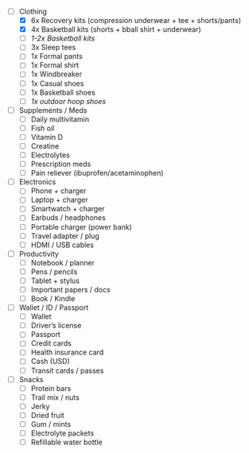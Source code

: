 - [ ] Clothing
  - [x] 6x Recovery kits (compression underwear + tee + shorts/pants)
  - [x] 4x Basketball kits (shorts + bball shirt + underwear)
  - [ ]  *1-2x  Basketball kits*  
  - [ ] 3x Sleep tees
  - [ ] 1x Formal pants
  - [ ]  1x Formal shirt
  - [ ] 1x Windbreaker
  - [ ] 1x Casual shoes
  - [ ] 1x Basketball shoes
  - [ ] *1x outdoor hoop shoes*

- [ ] Supplements / Meds
  - [ ] Daily multivitamin
  - [ ] Fish oil
  - [ ] Vitamin D
  - [ ] Creatine
  - [ ] Electrolytes
  - [ ] Prescription meds
  - [ ] Pain reliever (ibuprofen/acetaminophen)

- [ ] Electronics
  - [ ] Phone + charger
  - [ ] Laptop + charger
  - [ ] Smartwatch + charger
  - [ ] Earbuds / headphones
  - [ ] Portable charger (power bank)
  - [ ] Travel adapter / plug
  - [ ] HDMI / USB cables

- [ ] Productivity
  - [ ] Notebook / planner
  - [ ] Pens / pencils
  - [ ] Tablet + stylus
  - [ ] Important papers / docs
  - [ ] Book / Kindle

- [ ] Wallet / ID / Passport
  - [ ] Wallet
  - [ ] Driver’s license
  - [ ] Passport
  - [ ] Credit cards
  - [ ] Health insurance card
  - [ ] Cash (USD)
  - [ ] Transit cards / passes

- [ ] Snacks
  - [ ] Protein bars
  - [ ] Trail mix / nuts
  - [ ] Jerky
  - [ ] Dried fruit
  - [ ] Gum / mints
  - [ ] Electrolyte packets
  - [ ] Refillable water bottle
